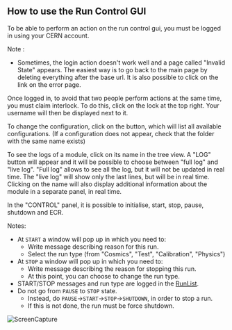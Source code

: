 ## How to use the Run Control GUI
To be able to perform an action on the run control gui, you must be logged in using your CERN account. 

Note : 
* Sometimes, the login action doesn't work well and a page called "Invalid State" appears. 
The easiest way is to go back to the main page by deleting everything after the base url. 
It is also possible to click on the link on the error page. 


Once logged in, to avoid that two people perform actions at the same time, you must claim interlock. To do this, click on the lock at the top right. Your username will then be displayed next to it. 

To change the configuration, click on the button, which will list all available configurations. (If a configuration does not appear, check that the folder with the same name exists)

To see the logs of a module, click on its name in the tree view. A "LOG" button will appear and it will be possible to choose between "full log" and "live log". "Full log" allows to see all the log, but it will not be updated in real time. The "live log" will show only the last lines, but will be in real time. Clicking on the name will also display additional information about the module in a separate panel, in real time. 

In the "CONTROL" panel, it is possible to initialise, start, stop, pause, shutdown and ECR.

Notes:
* At `START` a window will pop up in which you need to:
    * Write message describing reason for this run.
    * Select the run type (from "Cosmics", "Test", "Calibration", "Physics")
* At `STOP` a window will pop up in which you need to: 
    * Write message describing the reason for stopping this run.
    * At this point, you can choose to change the run type.
*  START/STOP messages and run type are logged in the [RunList](https://faser-runinfo.app.cern.ch/).
*  Do not go from `PAUSE` to `STOP` state.
    *  Instead, do `PAUSE`->`START`->`STOP`->`SHUTDOWN`, in order to stop a run.
    *  If this is not done, the run must be force shutdown.

![ScreenCapture](https://gitlab.cern.ch/faser/online/faser-daq/-/blob/new-rcgui/scripts/RunControl/img/interface.png)


    